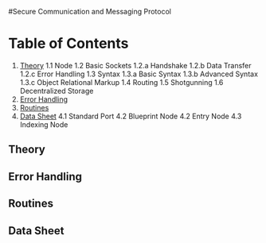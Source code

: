 #Secure Communication and Messaging Protocol

# Table of Contents
1. [Theory](#example)
	1.1 Node
	1.2 Basic Sockets
		1.2.a Handshake
		1.2.b Data Transfer
		1.2.c Error Handling
	1.3 Syntax
		1.3.a Basic Syntax
		1.3.b Advanced Syntax
		1.3.c Object Relational Markup
	1.4 Routing
	1.5 Shotgunning
	1.6 Decentralized Storage
2. [Error Handling](#example2)
3. [Routines](#third-example)
4. [Data Sheet](#fourth-examplehttpwwwfourthexamplecom)
	4.1 Standard Port
	4.2 Blueprint Node
	4.2 Entry Node
	4.3 Indexing Node

## Theory
## Error Handling
## Routines
## Data Sheet